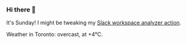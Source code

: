 ### Hi there :wave:

It's Sunday! I might be tweaking my [Slack workspace analyzer action](https://github.com/bewuethr/slack-analyzer).

Weather in Toronto: overcast, at +4°C.
